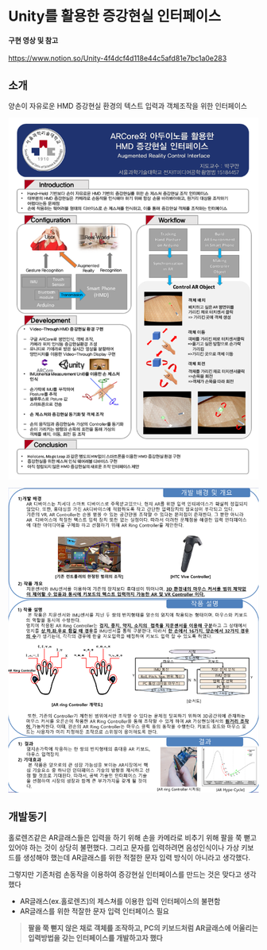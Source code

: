 Unity를 활용한 증강현실 인터페이스
===

#### 구현 영상 및 참고
https://www.notion.so/Unity-4f4dcf4d118e44c5afd81e7bc1a0e283

## 소개
양손이 자유로운 HMD 증강현실 환경의 텍스트 입력과 객체조작을 위한 인터페이스


<img src="AR_Object_Control.PNG" alt="AR_Object_Control"></img>


<img src="AR_Text_Input.png" alt="AR_Text_Input"></img>


## 개발동기
홀로렌즈같은 AR글래스들은 입력을 하기 위해 손을 카메라로 비추기 위해 팔을 쭉 뻗고 있어야 하는 것이 상당히 불편했다. 그리고 문자를 입력하려면 음성인식이나 가상 키보드를 생성해야 했는데 AR글래스를 위한 적절한 문자 입력 방식이 아니라고 생각했다.

그렇지만 기존처럼 손동작을 이용하여 증강현실 인터페이스를 만드는 것은 맞다고 생각했다

- AR글래스(ex.홀로렌즈)의 제스쳐를 이용한 입력 인터페이스의 불편함
- AR글래스를 위한 적잘한 문자 입력 인터페이스 필요

> **팔을 쭉 뻗지 않은 채로 객체를 조작하고, PC의 키보드처럼 AR글래스에 어울리는 입력방법을 갖는 인터페이스를 개발하고자 했다**